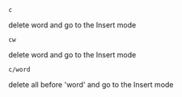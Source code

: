 `c`

delete word and go to the Insert mode

`cw`

delete word and go to the Insert mode

`c/word`

delete all before 'word' and go to the Insert mode
